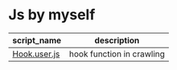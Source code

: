 # Js by myself

| script_name                       | description               |
| --------------------------------- | ------------------------- |
| [Hook.user.js](Hook.user.js "click me") | hook function in crawling |
